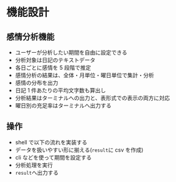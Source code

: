 # 機能設計

## 感情分析機能

- ユーザーが分析したい期間を自由に設定できる
- 分析対象は日記のテキストデータ
- 各日ごとに感情を 5 段階で推定
- 感情分析の結果は、全体・月単位・曜日単位で集計・分析
- 感情の分布を出力
- 日記 1 件あたりの平均文字数も算出し
- 分析結果はターミナルへの出力と、表形式での表示の両方に対応
- 曜日別の充足率はターミナルへ出力する

## 操作

- shell で以下の流れを実装する
- データを扱いやすい形に揃える(`result`に csv を作成)
- cli などを使って期間を設定する
- 分析処理を実行
- `result`へ出力する
